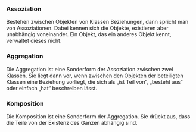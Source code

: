 ### Assoziation
Bestehen zwischen Objekten von Klassen Beziehungen, dann spricht man von Assoziationen. Dabei kennen sich die Objekte, existieren aber unabhängig voneinander. Ein Objekt, das ein anderes Objekt kennt, verwaltet dieses nicht.

### Aggregation
Die Aggregation ist eine Sonderform der Assoziation zwischen zwei Klassen. Sie liegt dann vor, wenn zwischen den Objekten der beteiligten Klassen eine Beziehung vorliegt, die sich als „ist Teil von“, „besteht aus“ oder einfach „hat“ beschreiben lässt.
### Komposition
Die Komposition ist eine Sonderform der Aggregation. Sie drückt aus, dass die Teile von der Existenz des Ganzen abhängig sind.